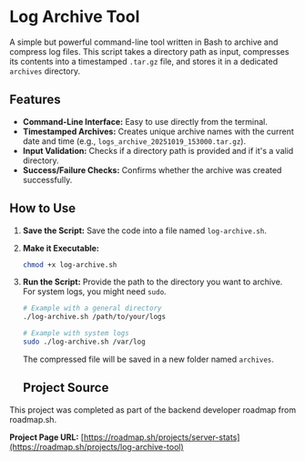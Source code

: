 # Log Archive Tool

A simple but powerful command-line tool written in Bash to archive and compress log files. This script takes a directory path as input, compresses its contents into a timestamped `.tar.gz` file, and stores it in a dedicated `archives` directory.

## Features

-   **Command-Line Interface:** Easy to use directly from the terminal.
-   **Timestamped Archives:** Creates unique archive names with the current date and time (e.g., `logs_archive_20251019_153000.tar.gz`).
-   **Input Validation:** Checks if a directory path is provided and if it's a valid directory.
-   **Success/Failure Checks:** Confirms whether the archive was created successfully.

## How to Use

1.  **Save the Script:**
    Save the code into a file named `log-archive.sh`.

2.  **Make it Executable:**
    ```sh
    chmod +x log-archive.sh
    ```

3.  **Run the Script:**
    Provide the path to the directory you want to archive. For system logs, you might need `sudo`.
    ```sh
    # Example with a general directory
    ./log-archive.sh /path/to/your/logs

    # Example with system logs
    sudo ./log-archive.sh /var/log
    ```
    The compressed file will be saved in a new folder named `archives`.

    ## Project Source

This project was completed as part of the backend developer roadmap from roadmap.sh.

**Project Page URL:** [https://roadmap.sh/projects/server-stats](https://roadmap.sh/projects/log-archive-tool)
